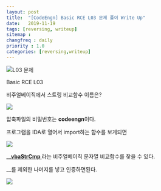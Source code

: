 ```yaml
---
layout: post
title:  "[CodeEngn] Basic RCE L03 문제 풀이 Write Up"
date:   2019-11-19
tags: [reversing, writeup]
sitemap :
changfreq : daily
priority : 1.0
categories: [reversing,writeup]
---
```


![L03 문제](https://img1.daumcdn.net/thumb/R1280x0/?scode=mtistory2&fname=https%3A%2F%2Fk.kakaocdn.net%2Fdn%2FsmVrX%2FbtqzQ75UNb7%2FeFhkYpH5hSiXEuJyzEAXLK%2Fimg.png)

Basic RCE L03

비주얼베이직에서 스트링 비교함수 이름은?

![](https://img1.daumcdn.net/thumb/R1280x0/?scode=mtistory2&fname=https%3A%2F%2Fk.kakaocdn.net%2Fdn%2FcH4prn%2FbtqzSPDwtDv%2F2NCxHSnfsKJvKAqKfs9ZSk%2Fimg.png)

압축파일의 비밀번호는 <b>codeengn</b>이다.

프로그램을 IDA로 열어서 import하는 함수를 보게되면


![](https://img1.daumcdn.net/thumb/R1280x0/?scode=mtistory2&fname=https%3A%2F%2Fk.kakaocdn.net%2Fdn%2FepIiQF%2FbtqzR2wz4jp%2Fxj08zKRDz9fF5SmO36GpL0%2Fimg.png)

<b><u>__vbaStrCmp </u></b>라는 비주얼베이직 문자열 비교함수를 찾을 수 있다.

__를 제외한 나머지를 넣고 인증하면된다. 

![](https://img1.daumcdn.net/thumb/R1280x0/?scode=mtistory2&fname=https%3A%2F%2Fk.kakaocdn.net%2Fdn%2Fby1pZV%2FbtqzPwMroR5%2F8efIZ0OZbKD7KtKUPtGYR1%2Fimg.png)
